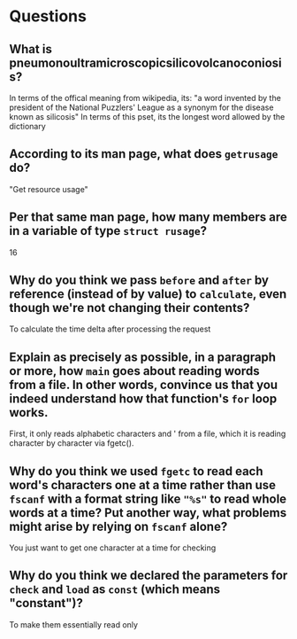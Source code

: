 # Questions

## What is pneumonoultramicroscopicsilicovolcanoconiosis?

In terms of the offical meaning from wikipedia, its: "a word invented by the president of the National Puzzlers' League as a synonym for the disease known as silicosis"
In terms of this pset, its the longest word allowed by the dictionary

## According to its man page, what does `getrusage` do?

"Get resource usage"

## Per that same man page, how many members are in a variable of type `struct rusage`?

16

## Why do you think we pass `before` and `after` by reference (instead of by value) to `calculate`, even though we're not changing their contents?

To calculate the time delta after processing the request

## Explain as precisely as possible, in a paragraph or more, how `main` goes about reading words from a file. In other words, convince us that you indeed understand how that function's `for` loop works.

First, it only reads alphabetic characters and ' from a file, which it is reading character by character via fgetc().

## Why do you think we used `fgetc` to read each word's characters one at a time rather than use `fscanf` with a format string like `"%s"` to read whole words at a time? Put another way, what problems might arise by relying on `fscanf` alone?

You just want to get one character at a time for checking

## Why do you think we declared the parameters for `check` and `load` as `const` (which means "constant")?

To make them essentially read only

